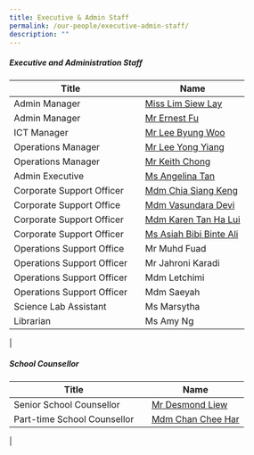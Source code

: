 ```yaml
---
title: Executive & Admin Staff
permalink: /our-people/executive-admin-staff/
description: ""
---
```

##### **Executive and Administration Staff**

| Title |  |Name |
| -------- | ------| -------- |
|Admin Manager  || [Miss Lim Siew Lay](mailto:lim_siew_lay_a@schools.gov.sg)|
| Admin Manager  || [Mr Ernest Fu](mailto:Ernest_Fu@schools.gov.sg)|
|   ICT Manager | |[Mr Lee Byung Woo](mailto:Lee_Byung_Woo@moe.edu.sg)|
| Operations Manager|  | [Mr Lee Yong Yiang](mailto:lee_yong_yiang@moe.edu.sg)|
|Operations Manager  || [Mr Keith Chong](mailto:Keith_Chong_keith_chong@moe.edu.sg)|
| Admin Executive  ||  [Ms Angelina Tan](mailto:Tan_Qian_Ning_Angelina@schools.gov.sg)|
| Corporate Support Officer | |[Mdm Chia Siang Keng](mailto:chia_siang_keng@moe.edu.sg)|
|  Corporate Support Office || [Mdm Vasundara Devi](mailto:vasundara_devi@moe.edu.sg)|
|Corporate Support Officer | | [Mdm Karen Tan Ha Lui](mailto:tan_ha_lui@moe.edu.sg)|
| Corporate Support Officer | |[Ms Asiah Bibi Binte Ali](mailto:Asiah_Bibi_Ali@schools.gov.sg)|
| Operations Support Office| |Mr Muhd Fuad
|Operations Support Officer||Mr Jahroni Karadi
| Operations Support Officer||Mdm Letchimi
|Operations Support Officer  ||  Mdm Saeyah|
| Science Lab Assistant  ||Ms Marsytha
| Librarian ||Ms Amy Ng 
|

##### **School Counsellor**
| Title |  |Name |
| -------- | ------| -------- |
|Senior School Counsellor | | [Mr Desmond Liew](mailto:liew_shuh_onn@moe.edu.sg)|
|Part-time School Counsellor| | [Mdm Chan Chee Har](mailto:chan_chee_har@acsp.sg)|
|